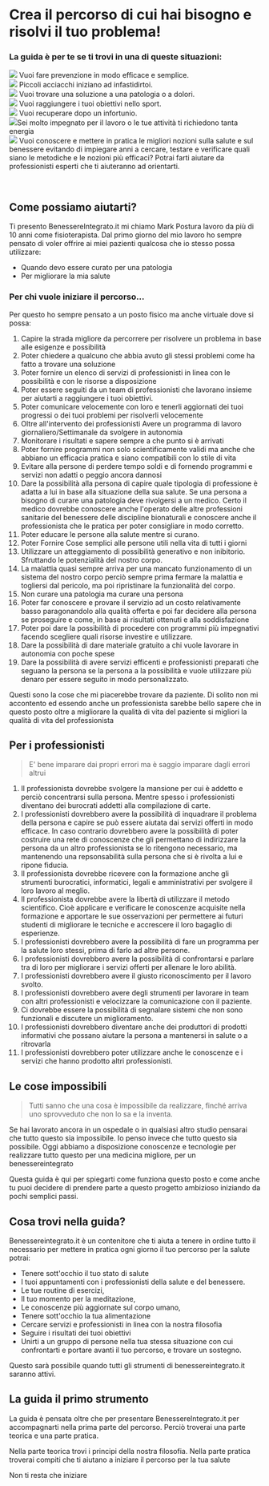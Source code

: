 #  Crea il percorso di cui hai bisogno e risolvi il tuo problema! 

### La guida è per te se ti trovi in una di queste situazioni:

<img src="http://localhost:4000/images/emoticons/prevenzione.gif">  Vuoi fare prevenzione in modo efficace e semplice. 
<br>
<img src="http://localhost:4000/images/emoticons/revisione.gif">  Piccoli acciacchi iniziano ad infastidirtoi.
<br>
<img src="http://localhost:4000/images/emoticons/malato.gif"> Vuoi trovare una soluzione a una patologia o a dolori.
<br>
<img src="http://localhost:4000/images/emoticons/obiettivi.gif"> Vuoi raggiungere i tuoi obiettivi nello sport.
<br>
<img src="http://localhost:4000//images/emoticons/recupero-info.png">  Vuoi recuperare dopo un infortunio.
<br>
<img src="http://localhost:4000/images/emoticons/performances.gif">Sei molto impegnato per il lavoro o  le tue attività ti richiedono tanta energia
<br>
<img src="http://localhost:4000/images/emoticons/graduated.gif"> Vuoi conoscere e mettere in pratica le migliori  nozioni sulla salute e sul benessere evitando di impiegare anni a cercare, testare e verificare quali siano le metodiche e le nozioni più efficaci? Potrai farti aiutare da professionisti esperti che ti aiuteranno ad orientarti.


<br>

##  Come possiamo aiutarti?

Ti presento BenessereIntegrato.it mi chiamo Mark Postura lavoro da più di 10 anni come fisioterapista. Dal primo giorno del mio lavoro ho sempre pensato di voler offrire ai miei pazienti qualcosa che io stesso possa  utilizzare:

 - Quando devo essere curato per una patologia 
 - Per migliorare la mia salute

###  Per chi vuole iniziare il percorso...
Per questo ho sempre pensato a un posto fisico ma anche virtuale dove si possa:

 1. Capire la strada migliore da percorrere per risolvere un problema in base alle esigenze e possibilità 
 2. Poter chiedere a qualcuno che abbia avuto gli stessi problemi come ha fatto a trovare una soluzione 
 3. Poter fornire un elenco di servizi di professionisti  in linea con le possibilità e con le risorse a disposizione
 4. Poter essere seguiti da un team di professionisti che lavorano insieme per aiutarti a raggiungere i tuoi obiettivi.
 5. Poter comunicare velocemente con loro e tenerli aggiornati dei tuoi progressi o dei tuoi problemi per risolverli velocemente
 6. Oltre all'intervento dei professionisti Avere un programma di lavoro giornaliero/Settimanale da svolgere in autonomia
 7. Monitorare i risultati e sapere sempre a che punto si è arrivati
 8. Poter fornire programmi non solo scientificamente validi ma anche che abbiano un efficacia pratica e siano compatibili con lo stile di vita
 9. Evitare alla persone di perdere tempo soldi e di fornendo programmi e servizi non adatti o peggio ancora dannosi
 10. Dare la possibilità alla persona di capire quale tipologia di professione è adatta a lui in base alla situazione della sua salute. Se una persona a bisogno di curare una patologia deve rivolgersi a un medico. Certo il medico dovrebbe conoscere anche l'operato delle altre professioni sanitarie del benessere delle discipline bionaturali e conoscere anche il professionista che le pratica per poter consigliare in modo corretto. 
 11. Poter educare le persone alla salute mentre si curano.
 12. Poter Fornire Cose semplici alle persone utili nella vita di tutti i giorni
 13. Utilizzare un atteggiamento di possibilità generativo e non inibitorio. Sfruttando le potenzialità del nostro corpo.
 14. La malattia quasi sempre arriva per una mancato funzionamento di un sistema del nostro corpo perciò sempre prima fermare la malattia e togliersi dal pericolo, ma poi ripristinare la funzionalità del corpo.
 15. Non curare una patologia ma curare una persona
 16. Poter far conoscere e provare il servizio ad un costo relativamente basso paragonandolo alla qualità offerta e poi far decidere alla persona se proseguire e come, in base  ai risultati ottenuti e alla soddisfazione
 17. Poter poi dare la possibilità di procedere con programmi più impegnativi facendo scegliere quali risorse investire e utilizzare. 
 18. Dare la possibilità di dare materiale gratuito a chi vuole lavorare in autonomia con poche spese 
 19. Dare la possibilità di avere servizi efficenti e professionisti preparati che seguano la persona se la persona a la possibilità e vuole utilizzare più denaro per essere seguito in modo personalizzato.
 
 

 Questi sono la cose che mi piacerebbe trovare da paziente. Di solito non mi accontento ed essendo anche un professionista sarebbe bello sapere che in questo posto oltre a migliorare la qualità di vita del paziente si migliori la qualità di vita del professionista

 
 ## Per i professionisti 
 
> E' bene imparare dai propri errori ma è saggio imparare dagli errori altrui 
 
 1. Il professionista dovrebbe svolgere la mansione per cui è addetto e perciò concentrarsi sulla persona. Mentre spesso i professionisti diventano dei burocrati addetti alla compilazione di carte.
 2. I professionisti dovrebbero avere la possibilità di inquadrare il problema della persona e capire se può essere aiutata dai servizi offerti in modo efficace. In caso contrario dovrebbero avere la possibilità di poter costruire una rete di conoscenze che gli permettano di indirizzare la persona da un altro professionista se lo ritengono necessario, ma mantenendo una repsonsabilità sulla persona che si è rivolta a lui e ripone fiducia.
 3. Il professionista dovrebbe ricevere con la formazione anche gli strumenti burocratici, informatici, legali e amministrativi per svolgere il loro lavoro al meglio. 
 4. Il professionista dovrebbe avere la libertà di utilizzare il metodo scientifico. Cioè applicare e verificare le conoscenze acquisite nella formazione e apportare le sue osservazioni per permettere ai futuri studenti di migliorare le tecniche e accrescere il loro bagaglio di esperienze.
 5. I professionisti dovrebbero avere la possibilità di fare un programma per la salute loro stessi, prima di farlo ad altre persone.
 6. I professionisti dovrebbero avere la possibilità di confrontarsi e parlare tra di loro per migliorare i servizi offerti per allenare le loro abilità.
 7. I professionisti dovrebbero avere il giusto riconoscimento per il lavoro svolto.
 8. I professionisti dovrebbero avere degli strumenti per lavorare in team con altri professionisti e velocizzare la comunicazione con il paziente.
 9. Ci dovrebbe essere la possibilità di segnalare sistemi che non sono funzionali e discutere un miglioramento.
 10. I professionisti dovrebbero diventare anche dei produttori di prodotti informativi che possano aiutare la persona a mantenersi in salute o a ritrovarla
 11. I professionisti dovrebbero poter utilizzare anche le conoscenze e i servizi che hanno prodotto altri professionisti. 

 ## Le cose impossibili
 
 > Tutti sanno che una cosa è impossibile da realizzare, finché arriva uno sprovveduto che non lo sa e la inventa. 
 
Se hai lavorato ancora in un ospedale o in qualsiasi altro studio pensarai che tutto questo sia impossibile.
Io penso invece che tutto questo sia possibile. Oggi abbiamo a disposizione conoscenze e tecnologie per realizzare tutto questo per una medicina migliore, per un benessereintegrato

Questa guida è qui per spiegarti come funziona questo posto e come anche tu puoi decidere di prendere parte a questo progetto ambizioso iniziando da pochi semplici passi.

## Cosa trovi nella guida?

Benessereintegrato.it è un contenitore che ti aiuta a tenere in ordine tutto il necessario per mettere in pratica ogni giorno il tuo percorso per la salute potrai:

 - Tenere sott'occhio il tuo stato di salute
 - I tuoi appuntamenti con i professionisti della salute e del benessere.
 - Le tue routine di esercizi, 
 - Il tuo momento per la meditazione, 
 - Le conoscenze più aggiornate sul corpo umano, 
 - Tenere sott'occhio la tua alimentazione
 - Cercare servizi e professionisti in linea con la nostra filosofia 
 - Seguire i risultati dei tuoi obiettivi
 - Unirti a un gruppo di persone nella tua stessa situazione con cui confrontarti e portare avanti il tuo percorso, e trovare un sostegno.
 
Questo sarà possibile quando tutti gli strumenti di benessereintegrato.it saranno attivi.

## La guida il primo strumento

 La guida è pensata oltre che per presentare BenessereIntegrato.it per accompagnarti nella prima parte del percorso. Perciò troverai una parte teorica e una parte pratica.

Nella parte teorica trovi i principi della nostra filosofia. 
Nella parte pratica troverai compiti che ti aiutano a iniziare il percorso per la tua salute 

Non ti resta che iniziare

<!--stackedit_data:
eyJoaXN0b3J5IjpbMzQwMzI5ODUwLC0xNjA0NzMyNjI4LC02MT
MyOTk1NDYsLTExNTUwNTQzOTQsLTE5ODg1Mzk3OTEsMjA5MDY0
NjczNywxMTkyNDk3NF19
-->